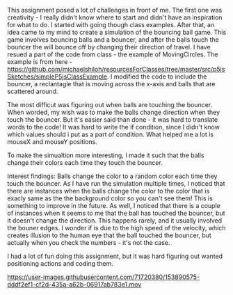 This assignment posed a lot of challenges in front of me. The first one was creativity - I really didn't know where to start and didn't have an inspiration for what to do. I started with going though class examples.  After that, an idea came to my mind to create a simulation of the bouncing ball game. This game involves bouncing balls and a bouncer, and after the balls touch the bouncer the will bounce off by changing their direction of travel. I have resued a part of the code from class - the example of MovingCircles. The example is from here - https://github.com/michaelshiloh/resourcesForClasses/tree/master/src/p5jsSketches/simpleP5jsClassExample. I modified the code to include the bouncer, a reclantagle that is moving across the x-axis and balls that are scattered around.

The most difficut was figuring out when balls are touching the bouncer. When worded, my wish was to make the balls change direction when they touch the bouncer. But it's easier said than done - it was hard to translate words to the code! It was hard to write the if condition, since I didn't know which values should i put as a part of condition. What helped me a lot is mouseX and mouseY positions. 

To make the simualtion more interesting, I made it such that the balls change their colors each time they touch the bouncer. 

Interest findings: Balls change the color to a random color each time they touch the bouncer. As I have run the simulation multiple times, I noticed that there are instances when the balls change the color to the color that is exacly same as the the background color so you can't see them! This is something to improve in the future. As well, I noticed that there is a couple of instances when it seems to me that the ball has touched the bouncer, but it doesn't change the direction. This happens rarely, and it usually involved the bouner edges. I wonder if is due to the high speed of the velocity, which creates illusion to the human eye that the ball touched the bouncer, but actually when you check the numbers - it's not the case. 

I had a lot of fun doing this assignment, but it was hard figuring out wanted positioning actions and coding them. 








https://user-images.githubusercontent.com/71720380/153890575-dddf2ef1-cf2d-435a-a62b-06917ab783e1.mov

